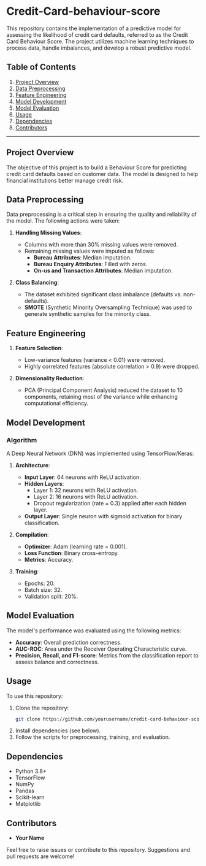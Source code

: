 # Credit-Card-behaviour-score

This repository contains the implementation of a predictive model for assessing the likelihood of credit card defaults, referred to as the Credit Card Behaviour Score. The project utilizes machine learning techniques to process data, handle imbalances, and develop a robust predictive model.

## Table of Contents

1. [Project Overview](#project-overview)
2. [Data Preprocessing](#data-preprocessing)
3. [Feature Engineering](#feature-engineering)
4. [Model Development](#model-development)
5. [Model Evaluation](#model-evaluation)
6. [Usage](#usage)
7. [Dependencies](#dependencies)
8. [Contributors](#contributors)

---

## Project Overview
The objective of this project is to build a Behaviour Score for predicting credit card defaults based on customer data. The model is designed to help financial institutions better manage credit risk.

## Data Preprocessing
Data preprocessing is a critical step in ensuring the quality and reliability of the model. The following actions were taken:

1. **Handling Missing Values**:
   - Columns with more than 30% missing values were removed.
   - Remaining missing values were imputed as follows:
     - **Bureau Attributes**: Median imputation.
     - **Bureau Enquiry Attributes**: Filled with zeros.
     - **On-us and Transaction Attributes**: Median imputation.

2. **Class Balancing**:
   - The dataset exhibited significant class imbalance (defaults vs. non-defaults).
   - **SMOTE** (Synthetic Minority Oversampling Technique) was used to generate synthetic samples for the minority class.

## Feature Engineering
1. **Feature Selection**:
   - Low-variance features (variance < 0.01) were removed.
   - Highly correlated features (absolute correlation > 0.9) were dropped.

2. **Dimensionality Reduction**:
   - PCA (Principal Component Analysis) reduced the dataset to 10 components, retaining most of the variance while enhancing computational efficiency.

## Model Development

### Algorithm
A Deep Neural Network (DNN) was implemented using TensorFlow/Keras:

1. **Architecture**:
   - **Input Layer**: 64 neurons with ReLU activation.
   - **Hidden Layers**:
     - Layer 1: 32 neurons with ReLU activation.
     - Layer 2: 16 neurons with ReLU activation.
     - Dropout regularization (rate = 0.3) applied after each hidden layer.
   - **Output Layer**: Single neuron with sigmoid activation for binary classification.

2. **Compilation**:
   - **Optimizer**: Adam (learning rate = 0.001).
   - **Loss Function**: Binary cross-entropy.
   - **Metrics**: Accuracy.

3. **Training**:
   - Epochs: 20.
   - Batch size: 32.
   - Validation split: 20%.

## Model Evaluation
The model's performance was evaluated using the following metrics:

- **Accuracy**: Overall prediction correctness.
- **AUC-ROC**: Area under the Receiver Operating Characteristic curve.
- **Precision, Recall, and F1-score**: Metrics from the classification report to assess balance and correctness.

## Usage
To use this repository:

1. Clone the repository:
   ```bash
   git clone https://github.com/yourusername/credit-card-behaviour-score.git
   ```
2. Install dependencies (see below).
3. Follow the scripts for preprocessing, training, and evaluation.

## Dependencies
- Python 3.8+
- TensorFlow
- NumPy
- Pandas
- Scikit-learn
- Matplotlib


## Contributors
- **Your Name**

Feel free to raise issues or contribute to this repository. Suggestions and pull requests are welcome!

